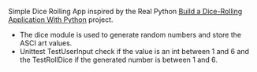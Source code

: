 Simple Dice Rolling App inspired by the Real Python [Build a Dice-Rolling Application With Python](https://realpython.com/python-dice-roll/) project.

- The dice module is used to generate random numbers and store the ASCI art values.
- Unittest TestUserInput check if the value is an int between 1 and 6 and the TestRollDice if the generated number is between 1 and 6.